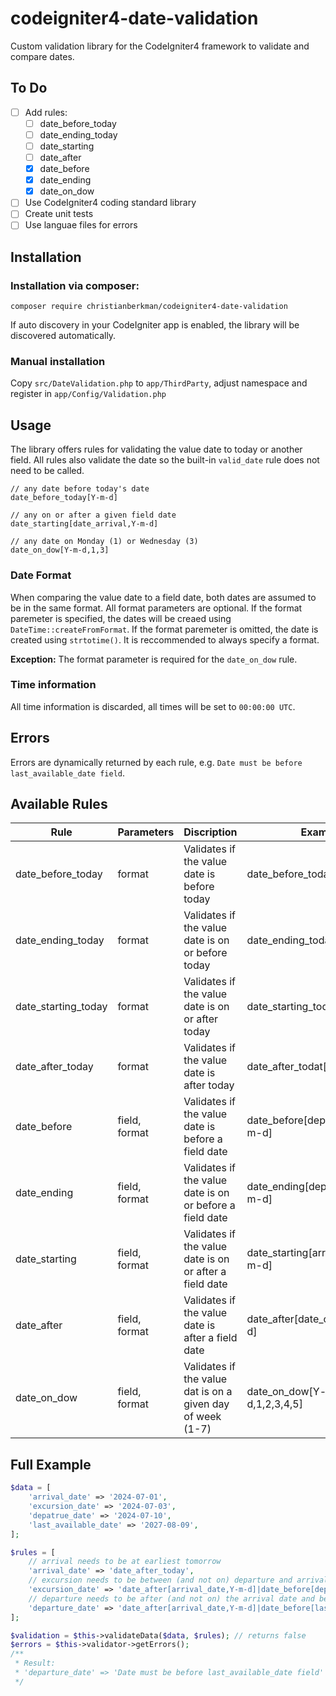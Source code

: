 # codeigniter4-date-validation
Custom validation library for the CodeIgniter4 framework to validate and compare dates.

## To Do
- [ ] Add rules:
    - [ ] date_before_today
    - [ ] date_ending_today
    - [ ] date_starting
    - [ ] date_after
    - [x] date_before
    - [x] date_ending
    - [x] date_on_dow
- [ ] Use CodeIgniter4 coding standard library
- [ ] Create unit tests
- [ ] Use languae files for errors

## Installation
### Installation via composer:  
`composer require christianberkman/codeigniter4-date-validation`

If auto discovery in your CodeIgniter app is enabled, the library will be discovered automatically.

### Manual installation
Copy `src/DateValidation.php` to `app/ThirdParty`, adjust namespace and register in `app/Config/Validation.php`

## Usage
The library offers rules for validating the value date to today or another field. All rules also validate the date so the built-in `valid_date` rule does not need to be called.
```
// any date before today's date
date_before_today[Y-m-d]    

// any on or after a given field date
date_starting[date_arrival,Y-m-d]

// any date on Monday (1) or Wednesday (3)
date_on_dow[Y-m-d,1,3]
```
### Date Format
When comparing the value date to a field date, both dates are assumed to be in the same format. All format parameters are optional. If the format paremeter is specified, the dates will be creaed using `DateTime::createFromFormat`. If the format paremeter is omitted, the date is created using `strtotime()`. It is reccommended to always specify a format.

__Exception:__ The format parameter is required for the `date_on_dow` rule.

### Time information
All time information is discarded, all times will be set to `00:00:00 UTC`.

## Errors 
Errors are dynamically returned by each rule, e.g. `Date must be before last_available_date field`.

## Available Rules

| Rule                  | Parameters    | Discription                                                       | Example                               |
|-----------------------|---------------|-------------------------------------------------------------------|---------------------------------------|
| date_before_today     | format        | Validates if the value date is before today                       | date_before_today[Y-m-d]              |    
| date_ending_today     | format        | Validates if the value date is on or before today                 | date_ending_today[Y-m-d]              |
| date_starting_today   | format        | Validates if the value date is on or after today                  | date_starting_today[Y-m-d]            |
| date_after_today      | format        | Validates if the value date is after today                        | date_after_todat[Y-m-d]               |
| date_before           | field, format | Validates if the value date is before a field date                | date_before[departure_date,Y-m-d]     |
| date_ending           | field, format | Validates if the value date is on or before a field date          | date_ending[departure_date,Y-m-d]     |
| date_starting         | field, format | Validates if the value date is on or after a field date           | date_starting[arrival_date,Y-m-d]     |
| date_after            | field, format | Validates if the value date is after a field date                 | date_after[date_of_birth,Y-m-d]       |
| date_on_dow           | field, format | Validates if the value dat is on a given day of week (1-7)        | date_on_dow[Y-m-d,1,2,3,4,5]          |

## Full Example
```php
$data = [
    'arrival_date' => '2024-07-01',
    'excursion_date' => '2024-07-03',
    'depatrue_date' => '2024-07-10',
    'last_available_date' => '2027-08-09',
];

$rules = [
    // arrival needs to be at earliest tomorrow
    'arrival_date' => 'date_after_today', 
    // excursion needs to be between (and not on) departure and arrival
    'excursion_date' => 'date_after[arrival_date,Y-m-d]|date_before[depatrue_date,Y-m-d]', 
    // departure needs to be after (and not on) the arrival date and before (and not on) the last available date
    'departure_date' => 'date_after[arrival_date,Y-m-d]|date_before[last_available_Date]', 
];

$validation = $this->validateData($data, $rules); // returns false
$errors = $this->validator->getErrors();
/**
 * Result:
 * 'departure_date' => 'Date must be before last_available_date field'
 */
```
